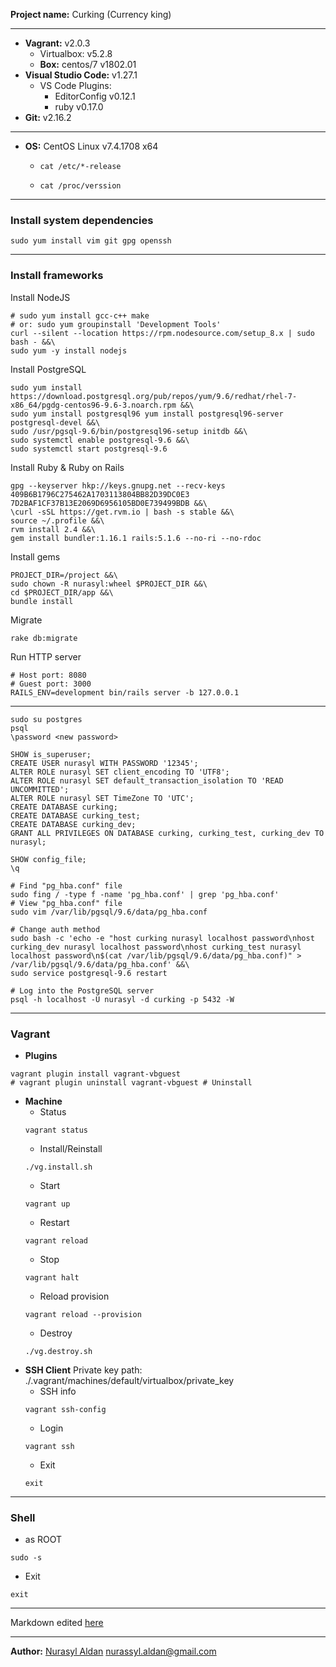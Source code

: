**Project name:** Curking (Currency king)

------------

- **Vagrant:** v2.0.3
	- Virtualbox: v5.2.8
	- **Box:** centos/7 v1802.01
- **Visual Studio Code:** v1.27.1
	- VS Code Plugins:
		- EditorConfig v0.12.1
		- ruby v0.17.0
- **Git:** v2.16.2

------------

- **OS:** CentOS Linux v7.4.1708 x64
	- ```cat /etc/*-release```

	- ```cat /proc/verssion```

------------

### Install system dependencies
```
sudo yum install vim git gpg openssh
```

------------

### Install frameworks
Install NodeJS
```
# sudo yum install gcc-c++ make
# or: sudo yum groupinstall 'Development Tools'
curl --silent --location https://rpm.nodesource.com/setup_8.x | sudo bash - &&\
sudo yum -y install nodejs
```
Install PostgreSQL
```
sudo yum install https://download.postgresql.org/pub/repos/yum/9.6/redhat/rhel-7-x86_64/pgdg-centos96-9.6-3.noarch.rpm &&\
sudo yum install postgresql96 yum install postgresql96-server postgresql-devel &&\
sudo /usr/pgsql-9.6/bin/postgresql96-setup initdb &&\
sudo systemctl enable postgresql-9.6 &&\
sudo systemctl start postgresql-9.6
```
Install Ruby & Ruby on Rails
```
gpg --keyserver hkp://keys.gnupg.net --recv-keys 409B6B1796C275462A1703113804BB82D39DC0E3 7D2BAF1CF37B13E2069D6956105BD0E739499BDB &&\
\curl -sSL https://get.rvm.io | bash -s stable &&\
source ~/.profile &&\
rvm install 2.4 &&\
gem install bundler:1.16.1 rails:5.1.6 --no-ri --no-rdoc
```
Install gems
```
PROJECT_DIR=/project &&\
sudo chown -R nurasyl:wheel $PROJECT_DIR &&\
cd $PROJECT_DIR/app &&\
bundle install
```
Migrate
```
rake db:migrate
```
Run HTTP server
```
# Host port: 8080
# Guest port: 3000
RAILS_ENV=development bin/rails server -b 127.0.0.1
```

------------

```
sudo su postgres
psql
\password <new password>

SHOW is_superuser;
CREATE USER nurasyl WITH PASSWORD '12345';
ALTER ROLE nurasyl SET client_encoding TO 'UTF8';
ALTER ROLE nurasyl SET default_transaction_isolation TO 'READ UNCOMMITTED';
ALTER ROLE nurasyl SET TimeZone TO 'UTC';
CREATE DATABASE curking;
CREATE DATABASE curking_test;
CREATE DATABASE curking_dev;
GRANT ALL PRIVILEGES ON DATABASE curking, curking_test, curking_dev TO nurasyl;

SHOW config_file;
\q

# Find "pg_hba.conf" file
sudo fing / -type f -name 'pg_hba.conf' | grep 'pg_hba.conf'
# View "pg_hba.conf" file
sudo vim /var/lib/pgsql/9.6/data/pg_hba.conf

# Change auth method
sudo bash -c 'echo -e "host curking nurasyl localhost password\nhost curking_dev nurasyl localhost password\nhost curking_test nurasyl localhost password\n$(cat /var/lib/pgsql/9.6/data/pg_hba.conf)" > /var/lib/pgsql/9.6/data/pg_hba.conf' &&\
sudo service postgresql-9.6 restart

# Log into the PostgreSQL server
psql -h localhost -U nurasyl -d curking -p 5432 -W
```

------------

### Vagrant
- **Plugins**
```
vagrant plugin install vagrant-vbguest
# vagrant plugin uninstall vagrant-vbguest # Uninstall
```
- **Machine**
	- Status
	```
	vagrant status
	```
	- Install/Reinstall
	```
	./vg.install.sh
	```
	- Start
	```
	vagrant up
	```
	- Restart
	```
	vagrant reload
	```
	- Stop
	```
	vagrant halt
	```
	- Reload provision
	```
	vagrant reload --provision
	```
	- Destroy
	```
	./vg.destroy.sh
	```
- **SSH Client**
Private key path: ./.vagrant/machines/default/virtualbox/private_key
	- SSH info
	```
	vagrant ssh-config
	```
	- Login
	```
	vagrant ssh
	```
	- Exit
	```
	exit
	```

------------

### Shell
- as ROOT
```
sudo -s
```
- Exit
```
exit
```

------------

Markdown edited [here](https://pandao.github.io/editor.md/en.html "here")

------------

**Author:** [Nurasyl Aldan](https://github.com/nurassyl) <nurassyl.aldan@gmail.com>
